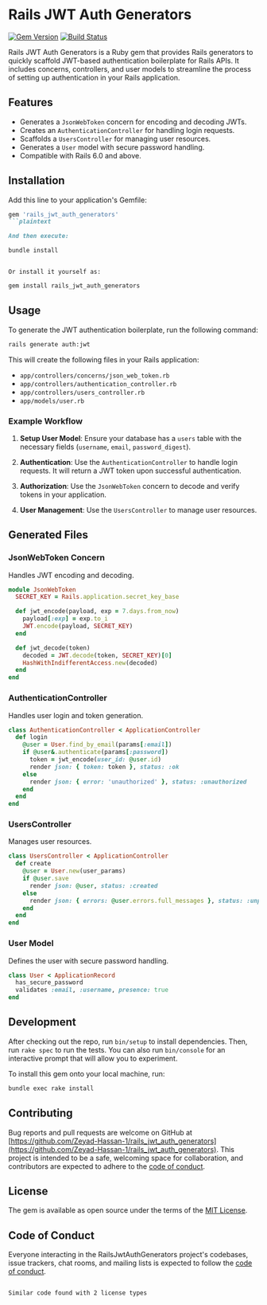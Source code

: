 # Rails JWT Auth Generators

[![Gem Version](https://badge.fury.io/rb/rails_jwt_auth_generators.svg)](https://badge.fury.io/rb/rails_jwt_auth_generators)
[![Build Status](https://github.com/Zeyad-Hassan-1/rails_jwt_auth_generators/actions/workflows/main.yml/badge.svg)](https://github.com/Zeyad-Hassan-1/rails_jwt_auth_generators/actions)

Rails JWT Auth Generators is a Ruby gem that provides Rails generators to quickly scaffold JWT-based authentication boilerplate for Rails APIs. It includes concerns, controllers, and user models to streamline the process of setting up authentication in your Rails application.

## Features

- Generates a `JsonWebToken` concern for encoding and decoding JWTs.
- Creates an `AuthenticationController` for handling login requests.
- Scaffolds a `UsersController` for managing user resources.
- Generates a `User` model with secure password handling.
- Compatible with Rails 6.0 and above.

## Installation

Add this line to your application's Gemfile:

```ruby
gem 'rails_jwt_auth_generators'
```plaintext

And then execute:
```
```bash
bundle install
```
```plaintext

Or install it yourself as:
```
```bash
gem install rails_jwt_auth_generators
```

## Usage

To generate the JWT authentication boilerplate, run the following command:

```bash
rails generate auth:jwt
```

This will create the following files in your Rails application:

- `app/controllers/concerns/json_web_token.rb`
- `app/controllers/authentication_controller.rb`
- `app/controllers/users_controller.rb`
- `app/models/user.rb`

### Example Workflow

1. **Setup User Model**: Ensure your database has a `users` table with the necessary fields (`username`, `email`, `password_digest`).

2. **Authentication**: Use the `AuthenticationController` to handle login requests. It will return a JWT token upon successful authentication.

3. **Authorization**: Use the `JsonWebToken` concern to decode and verify tokens in your application.

4. **User Management**: Use the `UsersController` to manage user resources.

## Generated Files

### JsonWebToken Concern

Handles JWT encoding and decoding.

```ruby
module JsonWebToken
  SECRET_KEY = Rails.application.secret_key_base

  def jwt_encode(payload, exp = 7.days.from_now)
    payload[:exp] = exp.to_i
    JWT.encode(payload, SECRET_KEY)
  end

  def jwt_decode(token)
    decoded = JWT.decode(token, SECRET_KEY)[0]
    HashWithIndifferentAccess.new(decoded)
  end
end
```

### AuthenticationController

Handles user login and token generation.

```ruby
class AuthenticationController < ApplicationController
  def login
    @user = User.find_by_email(params[:email])
    if @user&.authenticate(params[:password])
      token = jwt_encode(user_id: @user.id)
      render json: { token: token }, status: :ok
    else
      render json: { error: 'unauthorized' }, status: :unauthorized
    end
  end
end
```

### UsersController

Manages user resources.

```ruby
class UsersController < ApplicationController
  def create
    @user = User.new(user_params)
    if @user.save
      render json: @user, status: :created
    else
      render json: { errors: @user.errors.full_messages }, status: :unprocessable_entity
    end
  end
end
```

### User Model

Defines the user with secure password handling.

```ruby
class User < ApplicationRecord
  has_secure_password
  validates :email, :username, presence: true
end
```

## Development

After checking out the repo, run `bin/setup` to install dependencies. Then, run `rake spec` to run the tests. You can also run `bin/console` for an interactive prompt that will allow you to experiment.

To install this gem onto your local machine, run:

```bash
bundle exec rake install
```

## Contributing

Bug reports and pull requests are welcome on GitHub at [https://github.com/Zeyad-Hassan-1/rails_jwt_auth_generators](https://github.com/Zeyad-Hassan-1/rails_jwt_auth_generators). This project is intended to be a safe, welcoming space for collaboration, and contributors are expected to adhere to the [code of conduct](CODE_OF_CONDUCT.md).

## License

The gem is available as open source under the terms of the [MIT License](LICENSE.txt).

## Code of Conduct

Everyone interacting in the RailsJwtAuthGenerators project's codebases, issue trackers, chat rooms, and mailing lists is expected to follow the [code of conduct](CODE_OF_CONDUCT.md).

```

Similar code found with 2 license types
